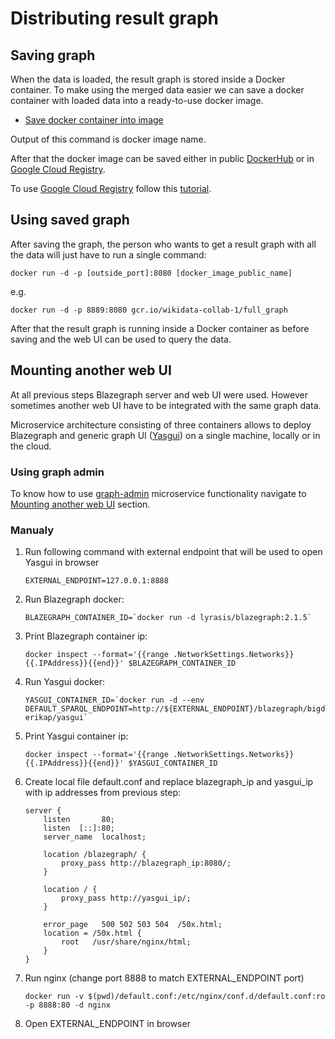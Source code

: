 # Distributing result graph

## Saving graph

When the data is loaded, the result graph is stored inside a Docker container.
To make using the merged data easier we can save a docker container with loaded data into a ready-to-use docker image.

* [Save docker container into image](https://docs.docker.com/engine/reference/commandline/commit/)

Output of this command is docker image name.

After that the docker image can be saved either in public [DockerHub](https://hub.docker.com/) or in [Google Cloud Registry](https://cloud.google.com/container-registry).

To use [Google Cloud Registry](https://cloud.google.com/container-registry) follow this [tutorial](https://cloud.google.com/container-registry/docs/quickstart).

## Using saved graph

After saving the graph, the person who wants to get a result graph with all the data will just have to run a single command:

```
docker run -d -p [outside_port]:8080 [docker_image_public_name]
```

e.g.

```
docker run -d -p 8889:8080 gcr.io/wikidata-collab-1/full_graph
```

After that the result graph is running inside a Docker container as before saving and the web UI can be used to query the data.

## Mounting another web UI

At all previous steps Blazegraph server and web UI were used. However sometimes another web UI have to be integrated with the same graph data.

Microservice architecture consisting of three containers allows to deploy Blazegraph and generic graph UI ([Yasgui](https://triply.cc/docs/yasgui-api)) on a single machine, locally or in the cloud.

### Using graph admin

To know how to use [graph-admin](https://github.com/elizusha/graph-loader) microservice functionality navigate to [Mounting another web UI](https://github.com/elizusha/graph-loader#mounting-another-web-ui) section.

### Manualy

1. Run following command with external endpoint that will be used to open Yasgui in browser

    ```
    EXTERNAL_ENDPOINT=127.0.0.1:8888
    ```

1. Run Blazegraph docker:

    ```
    BLAZEGRAPH_CONTAINER_ID=`docker run -d lyrasis/blazegraph:2.1.5`
    ```

1. Print Blazegraph container ip:

    ```
    docker inspect --format='{{range .NetworkSettings.Networks}}{{.IPAddress}}{{end}}' $BLAZEGRAPH_CONTAINER_ID
    ```

1. Run Yasgui docker:

    ```
    YASGUI_CONTAINER_ID=`docker run -d --env DEFAULT_SPARQL_ENDPOINT=http://${EXTERNAL_ENDPOINT}/blazegraph/bigdata/sparql erikap/yasgui`
    ```
1. Print Yasgui container ip:

    ```
    docker inspect --format='{{range .NetworkSettings.Networks}}{{.IPAddress}}{{end}}' $YASGUI_CONTAINER_ID
    ```
1. Create local file default.conf and replace blazegraph_ip and yasgui_ip with ip addresses from previous step:

    ```
    server {
        listen       80;
        listen  [::]:80;
        server_name  localhost;

        location /blazegraph/ {
            proxy_pass http://blazegraph_ip:8080/;
        }

        location / {
            proxy_pass http://yasgui_ip/;
        }

        error_page   500 502 503 504  /50x.html;
        location = /50x.html {
            root   /usr/share/nginx/html;
        }
    }
    ```

1. Run nginx (change port 8888 to match EXTERNAL_ENDPOINT port)

    ```
    docker run -v $(pwd)/default.conf:/etc/nginx/conf.d/default.conf:ro -p 8888:80 -d nginx
    ```

1. Open EXTERNAL_ENDPOINT in browser
